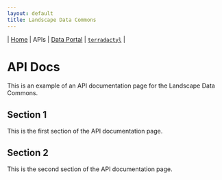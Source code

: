 ```yaml
---
layout: default
title: Landscape Data Commons
---
```

| [Home](./) | APIs | [Data Portal](./data-portal.html) | [`terradactyl`](./terradactyl.html) |

# API Docs

This is an example of an API documentation page for the Landscape Data Commons.

## Section 1

This is the first section of the API documentation page.

## Section 2

This is the second section of the API documentation page.
